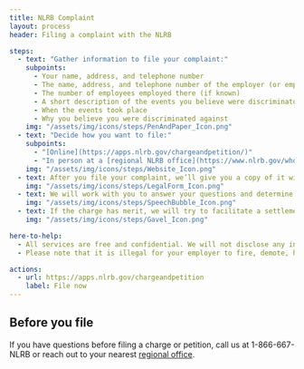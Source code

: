 ```yaml
---
title: NLRB Complaint
layout: process
header: Filing a complaint with the NLRB

steps:
  - text: "Gather information to file your complaint:"
    subpoints:
      - Your name, address, and telephone number
      - The name, address, and telephone number of the employer (or employment agency or union) you want to file a complaint against
      - The number of employees employed there (if known)
      - A short description of the events you believe were discriminatory (for example, you were fired, demoted, harassed)
      - When the events took place
      - Why you believe you were discriminated against
    img: "/assets/img/icons/steps/PenAndPaper_Icon.png"
  - text: "Decide how you want to file:"
    subpoints:
      - "[Online](https://apps.nlrb.gov/chargeandpetition/)"
      - "In person at a [regional NLRB office](https://www.nlrb.gov/who-we-are/regional-offices)"
    img: "/assets/img/icons/steps/Website_Icon.png"
  - text: After you file your complaint, we’ll give you a copy of it with a complaint number. We’ll review your complaint and contact you if we need more information.
    img: "/assets/img/icons/steps/LegalForm_Icon.png"
  - text: We will work with you to answer your questions and determine whether an investigation is the best course of action. The average time for the investigation is 7–12 weeks.
    img: "/assets/img/icons/steps/SpeechBubble_Icon.png"
  - text: If the charge has merit, we will try to facilitate a settlement. If there is no settlement, a complaint will be issued to be heard by an Administrative Law Judge.  The NLRB will represent the charging party.
    img: "/assets/img/icons/steps/Gavel_Icon.png"

here-to-help:
  - All services are free and confidential. We will not disclose any information to your employer unless you decide to file a formal complaint.
  - Please note that it is illegal for your employer to fire, demote, harass, or otherwise retaliate against you for filing a complaint with the NLRB.

actions:
  - url: https://apps.nlrb.gov/chargeandpetition
    label: File now
---
```


## Before you file
If you have questions before filing a charge or petition, call us at 1-866-667-NLRB or reach out to your nearest [regional office](https://www.nlrb.gov/who-we-are/regional-offices).
